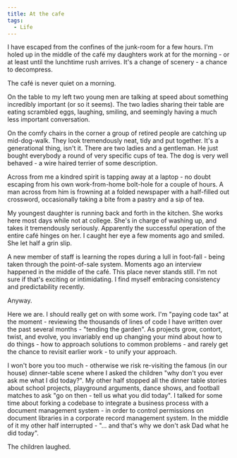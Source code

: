 ```yaml
---
title: At the cafe
tags:
  - Life
---
```


I have escaped from the confines of the junk-room for a few hours. I'm holed up in the middle of the café my daughters work at for the morning - or at least until the lunchtime rush arrives. It's a change of scenery - a chance to decompress.

The café is never quiet on a morning.

On the table to my left two young men are talking at speed about something incredibly important (or so it seems). The two ladies sharing their table are eating scrambled eggs, laughing, smiling, and seemingly having a much less important conversation.

On the comfy chairs in the corner a group of retired people are catching up mid-dog-walk. They look tremendously neat, tidy and put together. It's a generational thing, isn't it. There are two ladies and a gentleman. He just bought everybody a round of very specific cups of tea. The dog is very well behaved - a wire haired terrier of some description.

Across from me a kindred spirit is tapping away at a laptop - no doubt escaping from his own work-from-home bolt-hole for a couple of hours. A man across from him is frowning at a folded newspaper with a half-filled out crossword, occasionally taking a bite from a pastry and a sip of tea.

My youngest daughter is running back and forth in the kitchen. She works here most days while not at college. She's in charge of washing up, and takes it tremendously seriously. Apparently the successful operation of the entire café hinges on her. I caught her eye a few moments ago and smiled. She let half a grin slip.

A new member of staff is learning the ropes during a lull in foot-fall - being taken through the point-of-sale system. Moments ago an interview happened in the middle of the café. This place never stands still. I'm not sure if that's exciting or intimidating. I find myself embracing consistency and predictability recently.

Anyway.

Here we are. I should really get on with some work. I'm "paying code tax" at the moment - reviewing the thousands of lines of code I have written over the past several months - "tending the garden". As projects grow, contort, twist, and evolve, you invariably end up changing your mind about how to do things - how to approach solutions to common problems - and rarely get the chance to revisit earlier work - to unify your approach.

I won't bore you too much - otherwise we risk re-visiting the famous (in our house) dinner-table scene where I asked the children "why don't you ever ask me what I did today?". My other half stopped all the dinner table stories about school projects, playground arguments, dance shows, and football matches to ask "go on then - tell us what you did today". I talked for some time about forking a codebase to integrate a business process with a document management system - in order to control permissions on document libraries in a corporate record management system. In the middle of it my other half interrupted - "... and that's why we don't ask Dad what he did today".

The children laughed.
